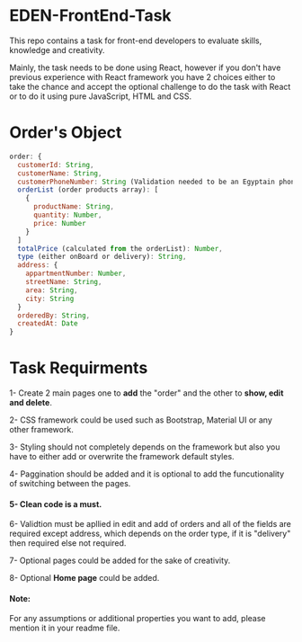 # EDEN-FrontEnd-Task
This repo contains a task for front-end developers to evaluate skills, knowledge and creativity.  

Mainly, the task needs to be done using React, however if you don't have previous experience with React framework you have 2 choices either to take the chance and accept the optional challenge to do the task with React or to do it using pure JavaScript, HTML and CSS.

# Order's Object
```Javascript
order: {
  customerId: String,
  customerName: String,
  customerPhoneNumber: String (Validation needed to be an Egyptain phone number specially in add and edit),
  orderList (order products array): [
    {
      productName: String,
      quantity: Number,
      price: Number
    }
  ]
  totalPrice (calculated from the orderList): Number,
  type (either onBoard or delivery): String,
  address: {
    appartmentNumber: Number,
    streetName: String,
    area: String,
    city: String
  }
  orderedBy: String,
  createdAt: Date
}
```

# Task Requirments
  1- Create 2 main pages one to **add** the "order" and the other to **show, edit and delete**. 
  
  2- CSS framework could be used such as Bootstrap, Material UI or any other framework.
  
  3- Styling should not completely depends on the framework but also you have to either add or overwrite the framework default styles.
  
  4- Paggination should be added and it is optional to add the funcutionality of switching between the pages.  
  
  #### 5- Clean code is a must.
  
  6- Validtion must be apllied in edit and add of orders and all of the fields are required except address, which depends on the order    type, if it is "delivery" then required else not required.
  
  7- Optional pages could be added for the sake of creativity.

  8- Optional **Home page** could be added.
  
  #### Note: #### 
  For any assumptions or additional properties you want to add, please mention it in your readme file. 
